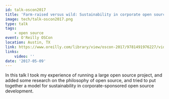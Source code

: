 ```yaml
---
id: talk-oscon2017
title: 'Farm-raised versus wild: Sustainability in corporate open source'
image: tech/talk-oscon2017.png
type: talk
tags:
    - open source
event: O'Reilly OSCon
location: Austin, TX
link: https://www.oreilly.com/library/view/oscon-2017/9781491976227/video306711.html
links:
    video: ''
date: '2017-05-09'
---
```


In this talk I took my experience of running a large open source project, and added some research
on the philosophy of open source, and tried to put together a model for sustainability in
corporate-sponsored open source development.
